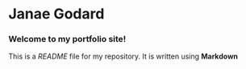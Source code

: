 # Janae Godard

### Welcome to my portfolio site!

This is a *README* file for my repository. It is written using **Markdown**
